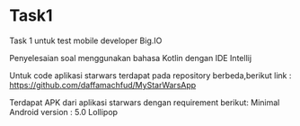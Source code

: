 # Task1
Task 1 untuk test mobile developer Big.IO

Penyelesaian soal menggunakan bahasa Kotlin dengan IDE Intellij

Untuk code aplikasi starwars terdapat pada repository berbeda,berikut link :
https://github.com/daffamachfud/MyStarWarsApp

Terdapat APK dari aplikasi starwars dengan requirement berikut:
Minimal Android version : 5.0 Lollipop
